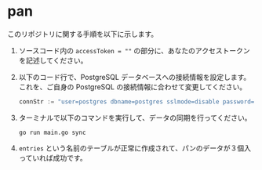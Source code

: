 # pan

このリポジトリに関する手順を以下に示します。

1. ソースコード内の `accessToken = ""` の部分に、あなたのアクセストークンを記述してください。

2. 以下のコード行で、PostgreSQL データベースへの接続情報を設定します。これを、ご自身の PostgreSQL の接続情報に合わせて変更してください。

   ```go
   connStr := "user=postgres dbname=postgres sslmode=disable password=tkz2001r"
   ```

3. ターミナルで以下のコマンドを実行して、データの同期を行ってください。

   ```
   go run main.go sync
   ```

4.  `entries` という名前のテーブルが正常に作成されて、パンのデータが３個入っていれば成功です。

